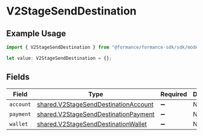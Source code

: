 # V2StageSendDestination

## Example Usage

```typescript
import { V2StageSendDestination } from "@formance/formance-sdk/sdk/models/shared";

let value: V2StageSendDestination = {};
```

## Fields

| Field                                                                                               | Type                                                                                                | Required                                                                                            | Description                                                                                         |
| --------------------------------------------------------------------------------------------------- | --------------------------------------------------------------------------------------------------- | --------------------------------------------------------------------------------------------------- | --------------------------------------------------------------------------------------------------- |
| `account`                                                                                           | [shared.V2StageSendDestinationAccount](../../../sdk/models/shared/v2stagesenddestinationaccount.md) | :heavy_minus_sign:                                                                                  | N/A                                                                                                 |
| `payment`                                                                                           | [shared.V2StageSendDestinationPayment](../../../sdk/models/shared/v2stagesenddestinationpayment.md) | :heavy_minus_sign:                                                                                  | N/A                                                                                                 |
| `wallet`                                                                                            | [shared.V2StageSendDestinationWallet](../../../sdk/models/shared/v2stagesenddestinationwallet.md)   | :heavy_minus_sign:                                                                                  | N/A                                                                                                 |